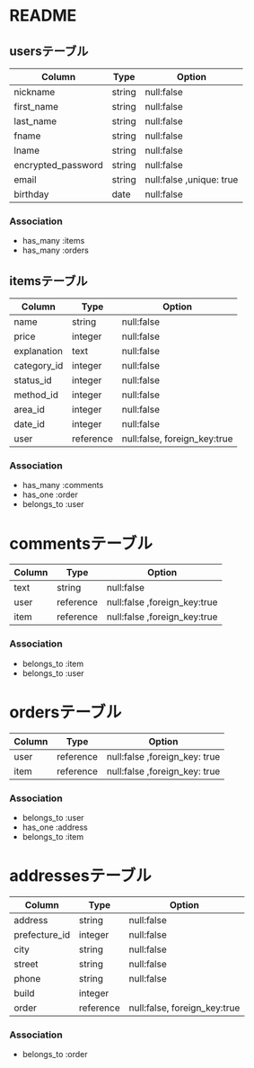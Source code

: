 # README


## usersテーブル
|  Column              |  Type  |  Option                 |
| -------------------- | ------ | ----------------------- |
| nickname             | string | null:false              |
| first_name           | string | null:false              |
| last_name            | string | null:false              |
| fname                | string | null:false              |
| lname                | string | null:false              |
| encrypted_password   | string | null:false              |
| email                | string | null:false ,unique: true|
| birthday             | date   | null:false              |

### Association
- has_many :items
- has_many :orders

## itemsテーブル

|   Column      |  Type     |  Option                      |
| ------------- | --------- | ---------------------------- |
| name          | string    | null:false                   |
| price         | integer   | null:false                   |
| explanation   | text      | null:false                   |
| category_id   | integer   | null:false                   |
| status_id     | integer   | null:false                   |
| method_id     | integer   | null:false                   |
| area_id       | integer   | null:false                   | 
| date_id       | integer   | null:false                   |
| user          | reference | null:false, foreign_key:true |

### Association
- has_many :comments
- has_one :order
- belongs_to :user

# commentsテーブル

|   Column   |  Type     |  Option                     |
| ---------- | --------- | --------------------------- |
| text       | string    | null:false                  |
| user       | reference | null:false ,foreign_key:true|
| item       | reference | null:false ,foreign_key:true|

### Association
- belongs_to :item
- belongs_to :user

# ordersテーブル

|   Column   |  Type     |  Option                       |
| ---------- | --------- | ----------------------------- |
| user       | reference | null:false ,foreign_key: true |
| item       | reference | null:false ,foreign_key: true |

### Association
- belongs_to :user
- has_one :address
- belongs_to :item

# addressesテーブル

|   Column      |  Type     |  Option                      |
| ------------- | --------- | ---------------------------- |
| address       | string    | null:false                   |
| prefecture_id | integer   | null:false                   |
| city          | string    | null:false                   |
| street        | string    | null:false                   |
| phone         | string    | null:false                   |
| build         | integer   |                              |
| order         | reference | null:false, foreign_key:true |

### Association
- belongs_to :order